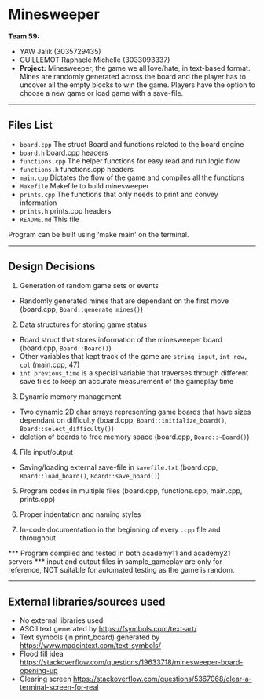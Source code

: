 <!-- @format -->

# Minesweeper

**Team 59:**
- YAW Jalik (3035729435)
- GUILLEMOT Raphaele Michelle (3033093337)
- **Project:** Minesweeper, the game we all love/hate, in text-based format. Mines are randomly generated across the board and the player has to uncover all the empty blocks to win the game. Players have the option to choose a new game or load game with a save-file.

---

## **Files List**

- `board.cpp` The struct Board and functions related to the board engine
- `board.h` board.cpp headers
- `functions.cpp` The helper functions for easy read and run logic flow
- `functions.h` functions.cpp headers
- `main.cpp` Dictates the flow of the game and compiles all the functions
- `Makefile` Makefile to build minesweeper
- `prints.cpp` The functions that only needs to print and convey information
- `prints.h` prints.cpp headers
- `README.md` This file

Program can be built using 'make main' on the terminal.

---

## **Design Decisions**

1. Generation of random game sets or events
- Randomly generated mines that are dependant on the first move
  (board.cpp, `Board::generate_mines()`)

2. Data structures for storing game status
- Board struct that stores information of the minesweeper board (board.cpp, `Board::Board()`)
- Other variables that kept track of the game are `string input`, `int row, col` (main.cpp, 47)
- `int previous_time` is a special variable that traverses through different save files to keep an accurate measurement of the gameplay time

3. Dynamic memory management
- Two dynamic 2D char arrays representing game boards that have sizes dependant on difficulty
  (board.cpp, `Board::initialize_board()`, `Board::select_difficulty()`)
- deletion of boards to free memory space (board.cpp, `Board::~Board()`)

4. File input/output
- Saving/loading external save-file in `savefile.txt`
  (board.cpp, `Board::load_board()`, `Board::save_board()`)

5. Program codes in multiple files (board.cpp, functions.cpp, main.cpp, prints.cpp)

6. Proper indentation and naming styles

7. In-code documentation in the beginning of every `.cpp` file and throughout

*** Program compiled and tested in both academy11 and academy21 servers
*** input and output files in sample_gameplay are only for reference, NOT suitable for automated testing as the game is random.

---

## **External libraries/sources used**
- No external libraries used
- ASCII text generated by https://fsymbols.com/text-art/
- Text symbols (in print_board) generated by https://www.madeintext.com/text-symbols/
- Flood fill idea https://stackoverflow.com/questions/19633718/minesweeper-board-opening-up
- Clearing screen https://stackoverflow.com/questions/5367068/clear-a-terminal-screen-for-real
